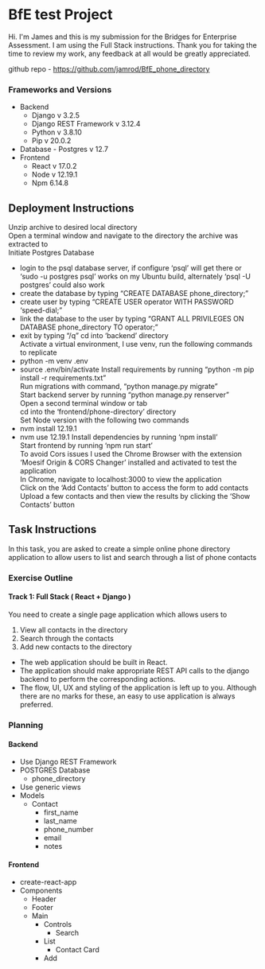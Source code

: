 # BfE test Project
Hi. I'm James and this is my submission for the Bridges for Enterprise Assessment. I am using the Full Stack instructions.
Thank you for taking the time to review my work, any feedback at all would be greatly appreciated.


github repo - https://github.com/jamrod/BfE_phone_directory


### Frameworks and Versions
* Backend
    * Django v 3.2.5
    * Django REST Framework v 3.12.4
    * Python v 3.8.10
    * Pip v 20.0.2
* Database - Postgres v 12.7
* Frontend 
    * React v 17.0.2
    * Node v 12.19.1
    * Npm 6.14.8


## Deployment Instructions

Unzip archive to desired local directory<br>
Open a terminal window and navigate to the directory the archive was extracted to<br>
Initiate Postgres Database<br>
* login to the psql database server, if configure ‘psql’ will get there or ‘sudo -u postgres psql’ works on my Ubuntu build, alternately ‘psql -U postgres’ could also work
* create the database by typing “CREATE DATABASE phone_directory;”
* create user by typing “CREATE USER operator WITH PASSWORD ‘speed-dial;”
* link the database to the user by typing “GRANT ALL PRIVILEGES ON DATABASE phone_directory TO operator;”
* exit by typing “/q”
cd into ‘backend’ directory<br>
Activate a virtual environment, I use venv, run the following commands to replicate
* python -m venv .env
* source .env/bin/activate
Install requirements by running “python -m pip install -r requirements.txt”<br>
Run migrations with command, “python manage.py migrate”<br>
Start backend server by running “python manage.py renserver”<br>
Open a second terminal window or tab<br>
cd into the ‘frontend/phone-directory’ directory<br>
Set Node version with the following two commands
* nvm install 12.19.1
* nvm use 12.19.1
Install dependencies by running ‘npm install’<br>
Start frontend by running ‘npm run start’<br>
To avoid Cors issues I used the Chrome Browser with the extension ‘Moesif Origin & CORS Changer’ installed and activated to test the application<br>
In Chrome, navigate to localhost:3000 to view the application<br>
Click on the ‘Add Contacts’ button to access the form to add contacts<br>
Upload a few contacts and then view the results by clicking the ‘Show Contacts’ button<br>



## Task Instructions
In this task, you are asked to create a simple online phone directory application to allow users to list and search through a list of phone contacts
### Exercise Outline
#### Track 1: Full Stack ( React + Django )
You need to create a single page application which allows users to
1. View all contacts in the directory
2. Search through the contacts
3. Add new contacts to the directory
* The web application should be built in React.
* The application should make appropriate REST API calls to the django backend to
perform the corresponding actions.
* The flow, UI, UX and styling of the application is left up to you. Although there are no
marks for these, an easy to use application is always preferred.


### Planning


#### Backend
* Use Django REST Framework
* POSTGRES Database
    * phone_directory
* Use generic views
* Models
    * Contact
        * first_name
        * last_name
        * phone_number
        * email
        * notes

#### Frontend
* create-react-app
* Components
    * Header
    * Footer
    * Main
        * Controls
            * Search
        * List
            * Contact Card
        * Add
